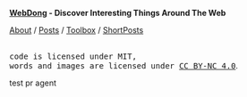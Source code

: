 **[WebDong](https://www.webdong.dev/) - Discover Interesting Things Around The Web**

[About](https://www.webdong.dev/about/) /
[Posts](https://www.webdong.dev/post/) /
[Toolbox](https://www.webdong.dev/toolbox/) /
[ShortPosts](https://www.webdong.dev/short/)

<br/>
<samp>code is licensed under MIT,<br> words and images are licensed under <a href='https://creativecommons.org/licenses/by-nc/4.0/'>CC BY-NC 4.0</a></samp>.

test pr agent
